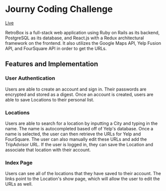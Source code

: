 # Journy Coding Challenge
[Live][heroku]

[heroku]: [http:/journy-challenge.herokuapp.com]

RetroBox is a full-stack web application using Ruby on Rails as its backend, PostgreSQL as its database, and React.js with a Redux architectural framework on the frontend.
It also utilizes the Google Maps API, Yelp Fusion API, and FourSquare API in order to get the URLs.

## Features and Implementation

### User Authentication
  Users are able to create an account and sign in. Their passwords are encrypted and stored as a digest.
  Once an account is created, users are able to save Locations to their personal list.

### Locations
  Users are able to search for a location by inputting a City and typing in the name.
  The name is autocompleted based off of Yelp's database. Once a name is selected, the user can then retrieve the URLs for Yelp and FourSquare.
  The user can also manually edit these URLs and add the TripAdvisor URL. If the user is logged in, they can save the Location and associate that location with their account.

### Index Page
  Users can see all of the locations that they have saved to their account.
  The links point to the Location's show page, which will allow the user to edit the URLs as well.

